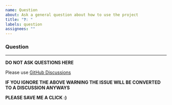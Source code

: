 ```yaml
---
name: Question
about: Ask a general question about how to use the project
title: "❓️: "
labels: question
assignees: ""
---
```


### Question

---

<!-- markdownlint-disable MD036-->

**DO NOT ASK QUESTIONS HERE**

Please use [GitHub Discussions](https://github.com/tallguyjenks/PyRM/discussions)

**IF YOU IGNORE THE ABOVE WARNING THE ISSUE WILL BE CONVERTED TO A DISCUSSION ANYWAYS**

**PLEASE SAVE ME A CLICK :)**
